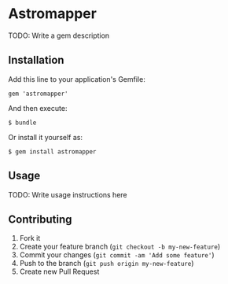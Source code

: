 # Astromapper

TODO: Write a gem description

## Installation

Add this line to your application's Gemfile:

    gem 'astromapper'

And then execute:

    $ bundle

Or install it yourself as:

    $ gem install astromapper

## Usage

TODO: Write usage instructions here

## Contributing

1. Fork it
2. Create your feature branch (`git checkout -b my-new-feature`)
3. Commit your changes (`git commit -am 'Add some feature'`)
4. Push to the branch (`git push origin my-new-feature`)
5. Create new Pull Request
